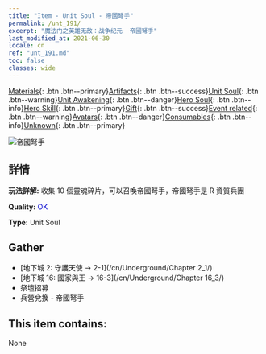 ```yaml
---
title: "Item - Unit Soul - 帝國弩手"
permalink: /unt_191/
excerpt: "魔法门之英雄无敌：战争纪元  帝國弩手"
last_modified_at: 2021-06-30
locale: cn
ref: "unt_191.md"
toc: false
classes: wide
---
```

 [Materials](/ItemsCN/){: .btn .btn--primary}[Artifacts](/ItemsCN/Artifacts/){: .btn .btn--success}[Unit Soul](/ItemsCN/UnitSoul/){: .btn .btn--warning}[Unit Awakening](/ItemsCN/UnitAwakening/){: .btn .btn--danger}[Hero Soul](/ItemsCN/HeroSoul/){: .btn .btn--info}[Hero Skill](/ItemsCN/HeroSkill/){: .btn .btn--primary}[Gift](/ItemsCN/Gift/){: .btn .btn--success}[Event related](/ItemsCN/Events/){: .btn .btn--warning}[Avatars](/ItemsCN/Avatars/){: .btn .btn--danger}[Consumables](/ItemsCN/Consumables/){: .btn .btn--info}[Unknown](/ItemsCN/Unknown/){: .btn .btn--primary}

 ![帝國弩手](/images/u/ti_nushou.jpg)

## 詳情
 **玩法詳解:** 收集 10 個靈魂碎片，可以召喚帝國弩手，帝國弩手是 R 資質兵團

 **Quality:** <span style="color: #0000CD">OK</span>

 **Type:** Unit Soul

## Gather

*    [地下城 2: 守護天使 -> 2-1](/cn/Underground/Chapter 2_1/) 
*    [地下城 16: 國家與王 -> 16-3](/cn/Underground/Chapter 16_3/) 
*    祭壇招募 
*    兵營兌換 - 帝國弩手 

## This item contains:

  None

